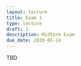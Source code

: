 ```yaml
---
layout: lecture
title: Exam 1
type: lecture
draft: 1
description: Midterm Exam
due_date: 2020-05-14
---
```


TBD